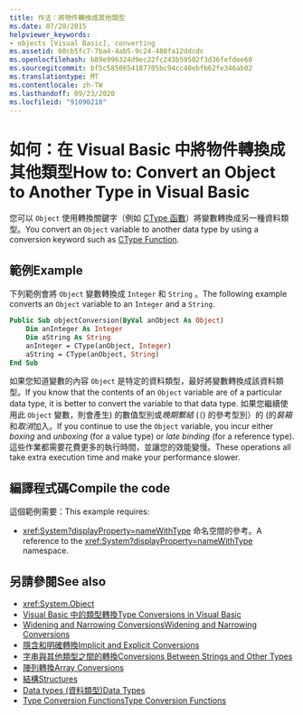```yaml
---
title: 作法：將物件轉換成其他類型
ms.date: 07/20/2015
helpviewer_keywords:
- objects [Visual Basic], converting
ms.assetid: 60cb5fc7-7ba4-4ab5-9c24-480fa12ddcdc
ms.openlocfilehash: b89e996324d9ec22fc243b59502f3d36fefdee60
ms.sourcegitcommit: bf5c5850654187705bc94cc40ebfb62fe346ab02
ms.translationtype: MT
ms.contentlocale: zh-TW
ms.lasthandoff: 09/23/2020
ms.locfileid: "91090218"
---
```

# <a name="how-to-convert-an-object-to-another-type-in-visual-basic"></a><span data-ttu-id="b0cb0-102">如何：在 Visual Basic 中將物件轉換成其他類型</span><span class="sxs-lookup"><span data-stu-id="b0cb0-102">How to: Convert an Object to Another Type in Visual Basic</span></span>

<span data-ttu-id="b0cb0-103">您可以 `Object` 使用轉換關鍵字（例如 [CType 函數](../../../language-reference/functions/ctype-function.md)）將變數轉換成另一種資料類型。</span><span class="sxs-lookup"><span data-stu-id="b0cb0-103">You convert an `Object` variable to another data type by using a conversion keyword such as [CType Function](../../../language-reference/functions/ctype-function.md).</span></span>  
  
## <a name="example"></a><span data-ttu-id="b0cb0-104">範例</span><span class="sxs-lookup"><span data-stu-id="b0cb0-104">Example</span></span>  

 <span data-ttu-id="b0cb0-105">下列範例會將 `Object` 變數轉換成 `Integer` 和 `String` 。</span><span class="sxs-lookup"><span data-stu-id="b0cb0-105">The following example converts an `Object` variable to an `Integer` and a `String`.</span></span>  
  
```vb  
Public Sub objectConversion(ByVal anObject As Object)  
    Dim anInteger As Integer  
    Dim aString As String  
    anInteger = CType(anObject, Integer)  
    aString = CType(anObject, String)  
End Sub  
```  
  
 <span data-ttu-id="b0cb0-106">如果您知道變數的內容 `Object` 是特定的資料類型，最好將變數轉換成該資料類型。</span><span class="sxs-lookup"><span data-stu-id="b0cb0-106">If you know that the contents of an `Object` variable are of a particular data type, it is better to convert the variable to that data type.</span></span> <span data-ttu-id="b0cb0-107">如果您繼續使用此 `Object` 變數，則會產生) 的數值型別或*晚期繫結* (（) 的參考型別）的 (的*裝箱*和*取消*加入。</span><span class="sxs-lookup"><span data-stu-id="b0cb0-107">If you continue to use the `Object` variable, you incur either *boxing* and *unboxing* (for a value type) or *late binding* (for a reference type).</span></span> <span data-ttu-id="b0cb0-108">這些作業都需要花費更多的執行時間，並讓您的效能變慢。</span><span class="sxs-lookup"><span data-stu-id="b0cb0-108">These operations all take extra execution time and make your performance slower.</span></span>  
  
## <a name="compile-the-code"></a><span data-ttu-id="b0cb0-109">編譯程式碼</span><span class="sxs-lookup"><span data-stu-id="b0cb0-109">Compile the code</span></span>  

 <span data-ttu-id="b0cb0-110">這個範例需要：</span><span class="sxs-lookup"><span data-stu-id="b0cb0-110">This example requires:</span></span>  
  
- <span data-ttu-id="b0cb0-111"><xref:System?displayProperty=nameWithType> 命名空間的參考。</span><span class="sxs-lookup"><span data-stu-id="b0cb0-111">A reference to the <xref:System?displayProperty=nameWithType> namespace.</span></span>  
  
## <a name="see-also"></a><span data-ttu-id="b0cb0-112">另請參閱</span><span class="sxs-lookup"><span data-stu-id="b0cb0-112">See also</span></span>

- <xref:System.Object>
- [<span data-ttu-id="b0cb0-113">Visual Basic 中的類型轉換</span><span class="sxs-lookup"><span data-stu-id="b0cb0-113">Type Conversions in Visual Basic</span></span>](type-conversions.md)
- [<span data-ttu-id="b0cb0-114">Widening and Narrowing Conversions</span><span class="sxs-lookup"><span data-stu-id="b0cb0-114">Widening and Narrowing Conversions</span></span>](widening-and-narrowing-conversions.md)
- [<span data-ttu-id="b0cb0-115">隱含和明確轉換</span><span class="sxs-lookup"><span data-stu-id="b0cb0-115">Implicit and Explicit Conversions</span></span>](implicit-and-explicit-conversions.md)
- [<span data-ttu-id="b0cb0-116">字串與其他類型之間的轉換</span><span class="sxs-lookup"><span data-stu-id="b0cb0-116">Conversions Between Strings and Other Types</span></span>](conversions-between-strings-and-other-types.md)
- [<span data-ttu-id="b0cb0-117">陣列轉換</span><span class="sxs-lookup"><span data-stu-id="b0cb0-117">Array Conversions</span></span>](array-conversions.md)
- [<span data-ttu-id="b0cb0-118">結構</span><span class="sxs-lookup"><span data-stu-id="b0cb0-118">Structures</span></span>](structures.md)
- [<span data-ttu-id="b0cb0-119">Data types (資料類型)</span><span class="sxs-lookup"><span data-stu-id="b0cb0-119">Data Types</span></span>](../../../language-reference/data-types/index.md)
- [<span data-ttu-id="b0cb0-120">Type Conversion Functions</span><span class="sxs-lookup"><span data-stu-id="b0cb0-120">Type Conversion Functions</span></span>](../../../language-reference/functions/type-conversion-functions.md)

